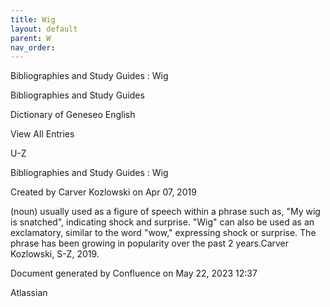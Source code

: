 ```yaml
---
title: Wig
layout: default
parent: W
nav_order:
---
```


Bibliographies and Study Guides : Wig

Bibliographies and Study Guides

Dictionary of Geneseo English

View All Entries

U-Z

Bibliographies and Study Guides : Wig

Created by  Carver Kozlowski on Apr 07, 2019

(noun) usually used as a figure of speech within a phrase such as, &quot;My wig is snatched&quot;, indicating shock and surprise. &quot;Wig&quot; can also be used as an exclamatory, similar to the word &quot;wow,&quot; expressing shock or surprise. The phrase has been growing in popularity over the past 2 years.Carver Kozlowski, S-Z, 2019.

Document generated by Confluence on May 22, 2023 12:37

Atlassian
